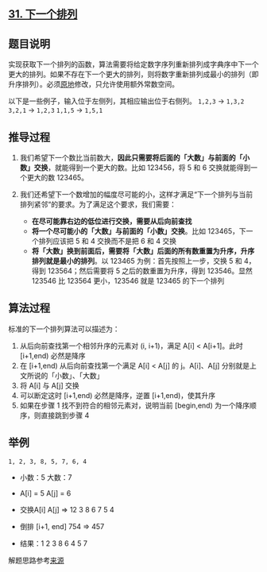 ## [31. 下一个排列](https://leetcode-cn.com/problems/next-permutation/)

## 题目说明

实现获取下一个排列的函数，算法需要将给定数字序列重新排列成字典序中下一个更大的排列。如果不存在下一个更大的排列，则将数字重新排列成最小的排列（即升序排列）。必须[原地](https://baike.baidu.com/item/原地算法)修改，只允许使用额外常数空间。

以下是一些例子，输入位于左侧列，其相应输出位于右侧列。
 `1,2,3` → `1,3,2`
 `3,2,1` → `1,2,3`
 `1,1,5` → `1,5,1`



## 推导过程

1. 我们希望下一个数比当前数大，**因此只需要将后面的「大数」与前面的「小数」交换**，就能得到一个更大的数。比如 123456，将 5 和 6 交换就能得到一个更大的数 123465。

2. 我们还希望下一个数增加的幅度尽可能的小，这样才满足“下一个排列与当前排列紧邻“的要求。为了满足这个要求，我们需要：

   * **在尽可能靠右边的低位进行交换，需要从后向前查找**
   * **将一个尽可能小的「大数」与前面的「小数」交换**。比如 123465，下一个排列应该把 5 和 4 交换而不是把 6 和 4 交换
   * **将「大数」换到前面后，需要将「大数」后面的所有数重置为升序，升序排列就是最小的排列**。以 123465 为例：首先按照上一步，交换 5 和 4，得到 123564；然后需要将 5 之后的数重置为升序，得到 123546。显然 123546 比 123564 更小，123546 就是 123465 的下一个排列

## 算法过程

标准的下一个排列算法可以描述为：

1. 从后向前查找第一个相邻升序的元素对 (i, i+1)，满足 A[i] < A[i+1]。此时 [i+1,end) 必然是降序
2. 在 [i+1,end) 从后向前查找第一个满足 A[i] < A[j] 的 j。A[i]、A[j] 分别就是上文所说的「小数」、「大数」
3. 将 A[i] 与 A[j] 交换
4. 可以断定这时 [i+1,end) 必然是降序，逆置 [i+1,end)，使其升序
5. 如果在步骤 1 找不到符合的相邻元素对，说明当前 [begin,end) 为一个降序顺序，则直接跳到步骤 4

## 举例

```
1, 2, 3, 8, 5, 7, 6, 4
```

* 小数：5 大数：7

* A[i] = 5 A[j] = 6

* 交换A[i] A[j] => 12 3 8 6 7 5 4
* 倒排 [i+1, end] 754 => 457
* 结果：1 2 3 8 6 4 5 7

解题思路参考[来源](https://leetcode-cn.com/problems/next-permutation/solution/xia-yi-ge-pai-lie-suan-fa-xiang-jie-si-lu-tui-dao-/)